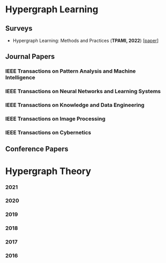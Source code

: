 # Hypergraph Learning

## Surveys
- <a name="todo"></a> Hypergraph Learning: Methods and Practices (**TPAMI, 2022**) [[paper](https://ieeexplore.ieee.org/abstract/document/9264674)]
## Journal Papers

### IEEE Transactions on Pattern Analysis and Machine Intelligence

### IEEE Transactions on Neural Networks and Learning Systems

### IEEE Transactions on Knowledge and Data Engineering

### IEEE Transactions on Image Processing

### IEEE Transactions on Cybernetics

## Conference Papers

# Hypergraph Theory

### 2021

### 2020

### 2019

### 2018

### 2017

### 2016
